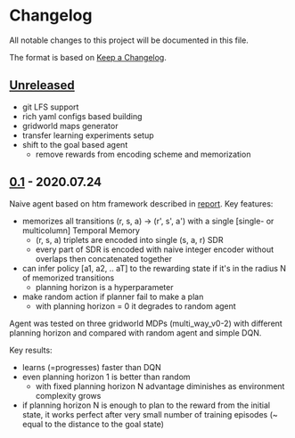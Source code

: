 # Changelog

All notable changes to this project will be documented in this file.

The format is based on [Keep a Changelog](https://keepachangelog.com/en/1.0.0/).

## [Unreleased]

- git LFS support
- rich yaml configs based building
- gridworld maps generator
- transfer learning experiments setup
- shift to the goal based agent
  - remove rewards from encoding scheme and memorization

## [0.1] - 2020.07.24

Naive agent based on htm framework described in [report](./reports/v0_1/report.md). Key features:

- memorizes all transitions (r, s, a) -> (r', s', a') with a single [single- or multicolumn] Temporal Memory
  - (r, s, a) triplets are encoded into single (s, a, r) SDR
  - every part of SDR is encoded with naive integer encoder without overlaps then concatenated together
- can infer policy [a1, a2, .. aT] to the rewarding state if it's in the radius N of memorized transitions
  - planning horizon is a hyperparameter
- make random action if planner fail to make a plan
  - with planning horizon = 0 it degrades to random agent

Agent was tested on three gridworld MDPs (multi_way_v0-2) with different planning horizon and compared with random agent and simple DQN.

Key results:

- learns (=progresses) faster than DQN
- even planning horizon 1 is better than random
  - with fixed planning horizon N advantage diminishes as environment complexity grows
- if planning horizon N is enough to plan to the reward from the initial state, it works perfect after very small number of training episodes (~ equal to the distance to the goal state)

[unreleased]: https://github.com/cog-isa/htm-rl/compare/v0.1...HEAD
[0.1]: https://github.com/cog-isa/htm-rl/releases/v0.1
